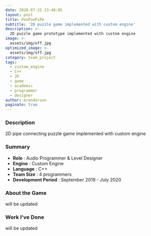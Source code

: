 ```yaml
---
date: 2020-07-31 23:48:05
layout: post
title: PooPooPiPe
subtitle: '2D puzzle game implemented with custom engine'
description: >-
  2D puzzle game prototype implemented with custom engine
image: >-
  assets/img/off.jpg
optimized_image: >-
  assets/img/off.jpg
category: team_project
tags:
  - custom_engine
  - C++
  - 2D
  - game
  - academic
  - programmer
  - designer
author: mranderson
paginate: true
---
```


### Description
2D pipe connecting puzzle game implemented with custom engine

### Summary
* **Role** :  Audio Programmer & Level Designer
* **Engine** : Custom Engine
* **Language** : C++
* **Team Size** : 4 programmers 
* **Development Period** : September 2019 - July 2020


### About the Game
will be updated

### Work I've Done
will be updated
